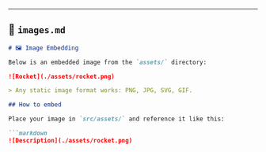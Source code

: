 ---

## 📄 `images.md`

```markdown
# 🖼 Image Embedding

Below is an embedded image from the `assets/` directory:

![Rocket](./assets/rocket.png)

> Any static image format works: PNG, JPG, SVG, GIF.

## How to embed

Place your image in `src/assets/` and reference it like this:

```markdown
![Description](./assets/rocket.png)